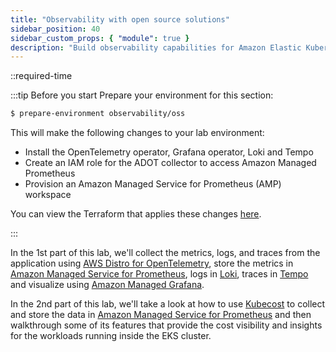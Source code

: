 ```yaml
---
title: "Observability with open source solutions"
sidebar_position: 40
sidebar_custom_props: { "module": true }
description: "Build observability capabilities for Amazon Elastic Kubernetes Service around open source solutions."
---
```


::required-time

:::tip Before you start
Prepare your environment for this section:

```bash timeout=600 wait=60 hook=install
$ prepare-environment observability/oss
```

This will make the following changes to your lab environment:

- Install the OpenTelemetry operator, Grafana operator, Loki and Tempo
- Create an IAM role for the ADOT collector to access Amazon Managed Prometheus
- Provision an Amazon Managed Service for Prometheus (AMP) workspace

You can view the Terraform that applies these changes [here](https://github.com/VAR::MANIFESTS_OWNER/VAR::MANIFESTS_REPOSITORY/tree/VAR::MANIFESTS_REF/manifests/modules/observability/oss/.workshop/terraform).

:::

In the 1st part of this lab, we'll collect the metrics, logs, and traces from the application using [AWS Distro for OpenTelemetry](https://aws-otel.github.io/), store the metrics in [Amazon Managed Service for Prometheus](https://aws.amazon.com/prometheus), logs in [Loki](https://grafana.com/oss/loki), traces in [Tempo](https://grafana.com/oss/tempo) and visualize using [Amazon Managed Grafana](https://aws.amazon.com/grafana).

In the 2nd part of this lab, we'll take a look at how to use [Kubecost](https://www.kubecost.com) to collect and store the data in [Amazon Managed Service for Prometheus](https://aws.amazon.com/prometheus) and then walkthrough some of its features that provide the cost visibility and insights for the workloads running inside the EKS cluster.
